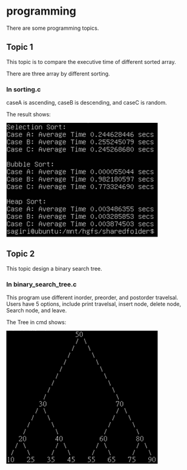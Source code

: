 # programming
There are some programming topics.

## Topic 1
This topic is to compare the executive time of different sorted array.  

There are three array by different sorting.  

### In sorting.c
caseA is ascending, caseB is descending, and caseC is random.  

The result shows:  

<img src=https://github.com/neneyhsw/programming/blob/main/sorting_results.png width="400" height="300">

## Topic 2
This topic design a binary search tree.  

### In binary_search_tree.c
This program use different inorder, preorder, and postorder travelsal.  
Users have 5 options, include print travelsal, insert node, delete node, Search node, and leave.  

The Tree in cmd shows:  

<img src=https://github.com/neneyhsw/programming/blob/main/show_tree.png width="400" height="350">
